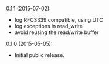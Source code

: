 0.1.1 (2015-07-02):
* log RFC3339 compatible, using UTC
* log exceptions in read_write
* avoid reusing the read/write buffer

0.1.0 (2015-05-05):
* Initial public release.
